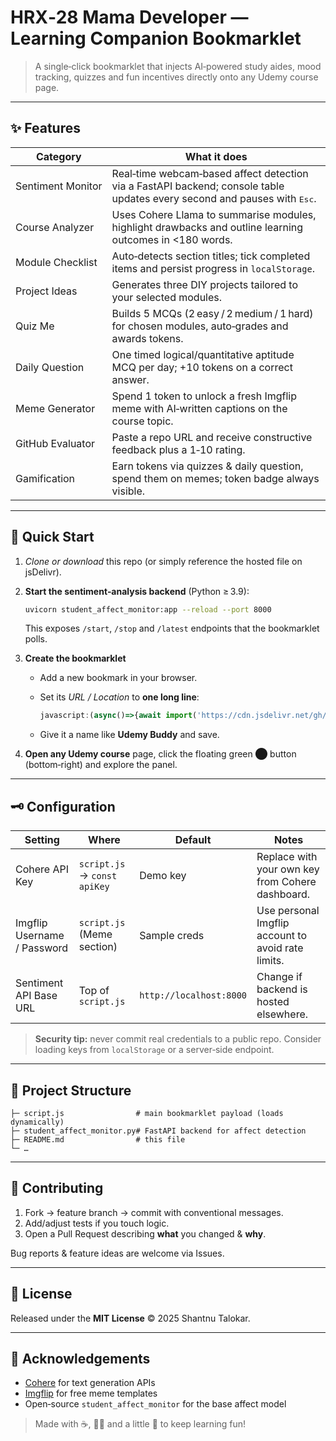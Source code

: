 # HRX‑28 Mama Developer — Learning Companion Bookmarklet

> A single‑click bookmarklet that injects AI‑powered study aides, mood tracking, quizzes and fun incentives directly onto any Udemy course page.

---

## ✨ Features

| Category              | What it does                                                                                                                      |
| --------------------- | --------------------------------------------------------------------------------------------------------------------------------- |
| Sentiment Monitor | Real‑time webcam‑based affect detection via a FastAPI backend; console table updates every second and pauses with <kbd>Esc</kbd>. |
| Course Analyzer   | Uses Cohere Llama to summarise modules, highlight drawbacks and outline learning outcomes in <180 words.                          |
| Module Checklist  | Auto‑detects section titles; tick completed items and persist progress in `localStorage`.                                         |
| Project Ideas     | Generates three DIY projects tailored to your selected modules.                                                                   |
| Quiz Me           | Builds 5 MCQs (2 easy / 2 medium / 1 hard) for chosen modules, auto‑grades and awards tokens.                                 |
| Daily Question    | One timed logical/quantitative aptitude MCQ per day; +10 tokens on a correct answer.                                              |
| Meme Generator    | Spend 1 token to unlock a fresh Imgflip meme with AI‑written captions on the course topic.                                        |
| GitHub Evaluator  | Paste a repo URL and receive constructive feedback plus a 1‑10 rating.                                                            |
| Gamification      | Earn tokens via quizzes & daily question, spend them on memes; token badge always visible.                                        |

---

## 🔧 Quick Start

1. *Clone or download* this repo (or simply reference the hosted file on jsDelivr).
2. **Start the sentiment‑analysis backend** (Python ≥ 3.9):

   ```bash
   uvicorn student_affect_monitor:app --reload --port 8000
   ```

   This exposes `/start`, `/stop` and `/latest` endpoints that the bookmarklet polls.
3. **Create the bookmarklet**

   * Add a new bookmark in your browser.
   * Set its *URL / Location* to **one long line**:

     ```javascript
     javascript:(async()=>{await import('https://cdn.jsdelivr.net/gh/tany109043/HRX-28-Mama-Developer@main/script.js?t='+Date.now())})();
     ```
   * Give it a name like **Udemy Buddy** and save.
4. **Open any Udemy course** page, click the floating green ⬤ button (bottom‑right) and explore the panel.

---

## 🗝️ Configuration

| Setting                     | Where                        | Default                 | Notes                                              |
| --------------------------- | ---------------------------- | ----------------------- | -------------------------------------------------- |
| Cohere API Key              | `script.js` → `const apiKey` | Demo key                | Replace with your own key from Cohere dashboard.   |
| Imgflip Username / Password | `script.js` (Meme section)   | Sample creds            | Use personal Imgflip account to avoid rate limits. |
| Sentiment API Base URL      | Top of `script.js`           | `http://localhost:8000` | Change if backend is hosted elsewhere.             |

> **Security tip:** never commit real credentials to a public repo. Consider loading keys from `localStorage` or a server‑side endpoint.

---

## 📂 Project Structure

```
├─ script.js                # main bookmarklet payload (loads dynamically)
├─ student_affect_monitor.py# FastAPI backend for affect detection
├─ README.md                # this file
└─ …
```

---

## 🤝 Contributing

1. Fork → feature branch → commit with conventional messages.
2. Add/adjust tests if you touch logic.
3. Open a Pull Request describing **what** you changed & **why**.

Bug reports & feature ideas are welcome via Issues.

---

## 📝 License

Released under the **MIT License** © 2025 Shantnu Talokar.

---

## 🙏 Acknowledgements

* [Cohere](https://cohere.ai) for text generation APIs
* [Imgflip](https://imgflip.com/api) for free meme templates
* Open‑source `student_affect_monitor` for the base affect model

> Made with ☕, 👩‍💻 and a little 🤪 to keep learning fun!
